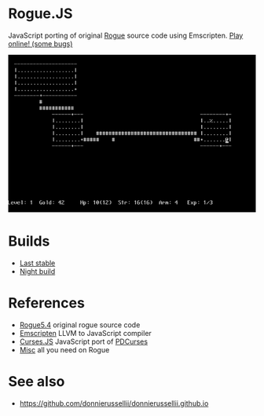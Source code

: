Rogue.JS
========

JavaScript porting of original [Rogue](https://en.wikipedia.org/wiki/Rogue_(video_game)) source code using Emscripten. [Play online! (some bugs)](http://mad4j.github.io/rogue.js/index.html)

![Rogue](in-game.png)

# Builds
* [Last stable](https://github.com/mad4j/rogue.js/tree/gh-pages/)
* [Night build](https://github.com/mad4j/rogue.js/tree/master/dist)

# References
* [Rogue5.4](http://rogue.rogueforge.net/rogue-5-4/) original rogue source code
* [Emscripten](https://github.com/kripken/emscripten/wiki) LLVM to JavaScript compiler
* [Curses.JS](https://github.com/mad4j/curses.js) JavaScript port of [PDCurses](https://github.com/wmcbrine/PDCurses) 
* [Misc](http://coredumpcentral.org/) all you need on Rogue


# See also
* https://github.com/donnierussellii/donnierussellii.github.io


